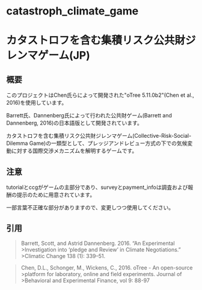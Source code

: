 # catastroph_climate_game
# カタストロフを含む集積リスク公共財ジレンマゲーム(JP)

## 概要

このプロジェクトはChen氏らによって開発された"oTree 5.11.0b2"(Chen et al., 2016)を使用しています。

Barrett氏、Dannenberg氏によって行われた公共財ゲーム(Barrett and Dannenberg, 2016)の日本語版として開発されています。

カタストロフを含む集積リスク公共財ジレンマゲーム(Collective-Risk-Social-Dilemma Game)の一類型として、プレッジアンドレビュー方式の下での気候変動に対する国際交渉メカニズムを解明するゲームです。

## 注意

tutorialとccgがゲームの主部分であり、surveyとpayment_infoは調査および報酬の提示のために用意されています。

一部言葉不正確な部分がありますので、変更しつつ使用してください。


## 引用
>Barrett, Scott, and Astrid Dannenberg. 2016. “An Experimental >Investigation into ‘pledge and Review’ in Climate Negotiations.” >Climatic Change 138 (1): 339–51.

>Chen, D.L., Schonger, M., Wickens, C., 2016. oTree - An open-source >platform for laboratory, online and field experiments. Journal of >Behavioral and Experimental Finance, vol 9: 88-97
